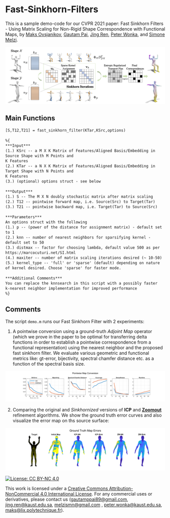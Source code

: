 # Fast-Sinkhorn-Filters

This is a sample demo-code for our CVPR 2021 paper: Fast Sinkhorn Filters - Using Matrix Scaling for Non-Rigid Shape Correspondence with Functional Maps, by [Maks Ovsjanikov](http://www.lix.polytechnique.fr/~maks/), [Gautam Pai](https://sites.google.com/view/paigautam/home), [Jing Ren](https://ren-jing.com/), [Peter Wonka](http://peterwonka.net/), and [Simone Melzi](https://sites.google.com/site/melzismn/). 

![Alt text](Figures/Teaser_Sinkhorn.png?raw=true)
## Main Functions

```
[S,T12,T21] = fast_sinkhorn_filter(KTar,KSrc,options)

%{
***Input***
(1.) KSrc -- a M X K Matrix of Features/Aligned Basis/Embedding in Source Shape with M Points and
K Features
(2.) KTar -- a N X K Matrix of Features/Aligned Basis/Embedding in Target Shape with N Points and
K Features
(3.) (optional) options struct - see below

***Output*** 
(1.) S -- The M X N doubly stochastic matrix after matrix scaling 
(2.) T12 -- pointwise forward map, i.e. Source(Src) to Target(Tar) 
(3.) T21 -- pointwise backward map, i.e. Target(Tar) to Source(Src)

***Parameters***
An options struct with the following
(1.) p -- (power of the distance for assignment matrix) - default set to 1
(2.) knn -- number of nearest neighbors for sparsifying kernel - default set to 50
(3.) distmax -- factor for choosing lambda, default value 500 as per https://marcocuturi.net/SI.html
(4.) maxiter -- number of matrix scaling iterations desired (~ 10-50)
(5.) kernel_type -- 'full' or 'sparse' (default) depending on nature of kernel desired. Choose 'sparse' for faster mode. 

***Additional Comments*** 
You can replace the knnsearch in this script with a possibly faster
k-nearest neighbor implementation for improved performance
%}
```

## Comments

The script ```demo.m``` runs our Fast Sinkhorn Filter with 2 experiments:
  
 1. A pointwise conversion using a ground-truth *Adjoint Map* operator (which we prove in the paper to be optimal for transferring delta functions in order to establish a pointwise correspondence from a functional representation) using the nearest neighbor and the proposed fast sinkhorn filter. We evaluate various geometric and functional metrics like: gt-error, bijectivity, spectral chamfer distance etc. as a function of the spectral basis size.
<img src="Figures/metric.png" width="900">
  
 2. Comparing the original and *Sinkhornized* versions of **ICP** and [**Zoomout**](https://github.com/llorz/SGA19_zoomOut) refinement algorithms. We show the ground truth error curves and also visualize the error map on ths source surface:
   <img src="Figures/map_err.png" width="900">
 

[![License: CC BY-NC 4.0](https://img.shields.io/badge/License-CC%20BY--NC%204.0-lightgrey.svg)](https://creativecommons.org/licenses/by-nc/4.0/)

This work is licensed under a [Creative Commons Attribution-NonCommercial 4.0 International License](http://creativecommons.org/licenses/by-nc/4.0/). For any commercial uses or derivatives, please contact us (gautamppai89@gmail.com, jing.ren@kaust.edu.sa, melzismn@gmail.com , peter.wonka@kaust.edu.sa, maks@lix.polytechnique.fr).


